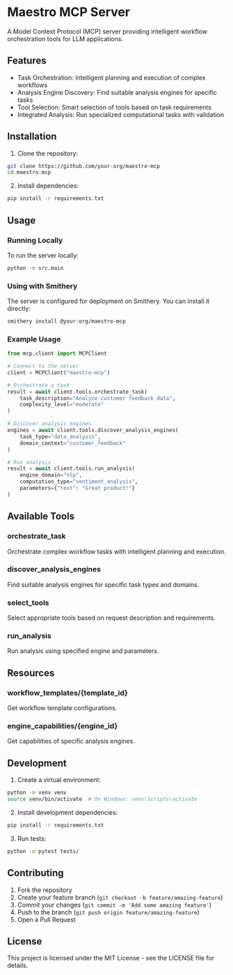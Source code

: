 # Maestro MCP Server

A Model Context Protocol (MCP) server providing intelligent workflow orchestration tools for LLM applications.

## Features

- Task Orchestration: Intelligent planning and execution of complex workflows
- Analysis Engine Discovery: Find suitable analysis engines for specific tasks
- Tool Selection: Smart selection of tools based on task requirements
- Integrated Analysis: Run specialized computational tasks with validation

## Installation

1. Clone the repository:
```bash
git clone https://github.com/your-org/maestro-mcp
cd maestro-mcp
```

2. Install dependencies:
```bash
pip install -r requirements.txt
```

## Usage

### Running Locally

To run the server locally:

```bash
python -m src.main
```

### Using with Smithery

The server is configured for deployment on Smithery. You can install it directly:

```bash
smithery install @your-org/maestro-mcp
```

### Example Usage

```python
from mcp.client import MCPClient

# Connect to the server
client = MCPClient("maestro-mcp")

# Orchestrate a task
result = await client.tools.orchestrate_task(
    task_description="Analyze customer feedback data",
    complexity_level="moderate"
)

# Discover analysis engines
engines = await client.tools.discover_analysis_engines(
    task_type="data_analysis",
    domain_context="customer_feedback"
)

# Run analysis
result = await client.tools.run_analysis(
    engine_domain="nlp",
    computation_type="sentiment_analysis",
    parameters={"text": "Great product!"}
)
```

## Available Tools

### orchestrate_task
Orchestrate complex workflow tasks with intelligent planning and execution.

### discover_analysis_engines
Find suitable analysis engines for specific task types and domains.

### select_tools
Select appropriate tools based on request description and requirements.

### run_analysis
Run analysis using specified engine and parameters.

## Resources

### workflow_templates/{template_id}
Get workflow template configurations.

### engine_capabilities/{engine_id}
Get capabilities of specific analysis engines.

## Development

1. Create a virtual environment:
```bash
python -m venv venv
source venv/bin/activate  # On Windows: venv\Scripts\activate
```

2. Install development dependencies:
```bash
pip install -r requirements.txt
```

3. Run tests:
```bash
python -m pytest tests/
```

## Contributing

1. Fork the repository
2. Create your feature branch (`git checkout -b feature/amazing-feature`)
3. Commit your changes (`git commit -m 'Add some amazing feature'`)
4. Push to the branch (`git push origin feature/amazing-feature`)
5. Open a Pull Request

## License

This project is licensed under the MIT License - see the LICENSE file for details. 